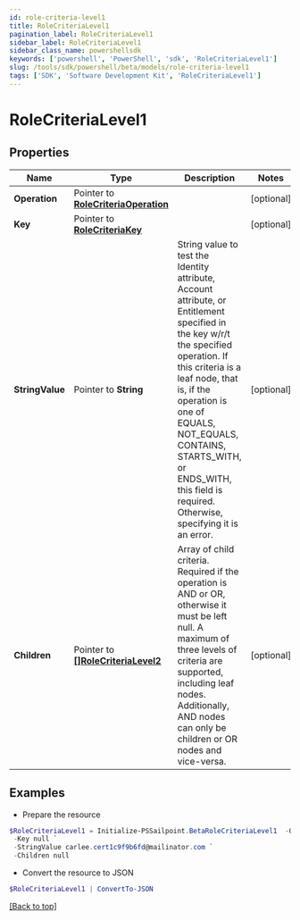 ```yaml
---
id: role-criteria-level1
title: RoleCriteriaLevel1
pagination_label: RoleCriteriaLevel1
sidebar_label: RoleCriteriaLevel1
sidebar_class_name: powershellsdk
keywords: ['powershell', 'PowerShell', 'sdk', 'RoleCriteriaLevel1'] 
slug: /tools/sdk/powershell/beta/models/role-criteria-level1
tags: ['SDK', 'Software Development Kit', 'RoleCriteriaLevel1']
---
```



# RoleCriteriaLevel1

## Properties

Name | Type | Description | Notes
------------ | ------------- | ------------- | -------------
**Operation** |  Pointer to [**RoleCriteriaOperation**](role-criteria-operation) |  | [optional] 
**Key** |  Pointer to [**RoleCriteriaKey**](role-criteria-key) |  | [optional] 
**StringValue** |  Pointer to **String** | String value to test the Identity attribute, Account attribute, or Entitlement specified in the key w/r/t the specified operation. If this criteria is a leaf node, that is, if the operation is one of EQUALS, NOT_EQUALS, CONTAINS, STARTS_WITH, or ENDS_WITH, this field is required. Otherwise, specifying it is an error. | [optional] 
**Children** |  Pointer to [**[]RoleCriteriaLevel2**](role-criteria-level2) | Array of child criteria. Required if the operation is AND or OR, otherwise it must be left null. A maximum of three levels of criteria are supported, including leaf nodes. Additionally, AND nodes can only be children or OR nodes and vice-versa. | [optional] 

## Examples

- Prepare the resource
```powershell
$RoleCriteriaLevel1 = Initialize-PSSailpoint.BetaRoleCriteriaLevel1  -Operation null `
 -Key null `
 -StringValue carlee.cert1c9f9b6fd@mailinator.com `
 -Children null
```

- Convert the resource to JSON
```powershell
$RoleCriteriaLevel1 | ConvertTo-JSON
```


[[Back to top]](#) 

